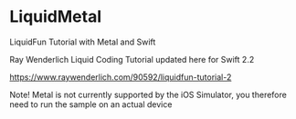 # LiquidMetal
LiquidFun Tutorial with Metal and Swift

Ray Wenderlich Liquid Coding Tutorial updated here for Swift 2.2

https://www.raywenderlich.com/90592/liquidfun-tutorial-2

Note! Metal is not currently supported by the iOS Simulator, you therefore need to run the sample on an actual device

